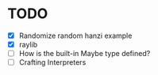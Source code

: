 # TODO

- [x] Randomize random hanzi example
- [x] raylib
- [ ] How is the built-in Maybe type defined?
- [ ] Crafting Interpreters
